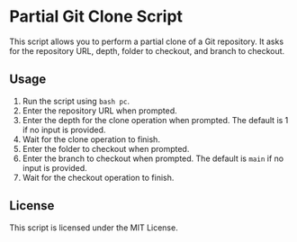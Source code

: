 # Partial Git Clone Script

This script allows you to perform a partial clone of a Git repository. It asks for the repository URL, depth, folder to checkout, and branch to checkout.

## Usage

1. Run the script using `bash pc`.
2. Enter the repository URL when prompted.
3. Enter the depth for the clone operation when prompted. The default is 1 if no input is provided.
4. Wait for the clone operation to finish.
5. Enter the folder to checkout when prompted.
6. Enter the branch to checkout when prompted. The default is `main` if no input is provided.
7. Wait for the checkout operation to finish.

## License

This script is licensed under the MIT License.
